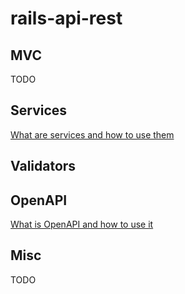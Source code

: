 # rails-api-rest

## MVC
TODO

## Services
[What are services and how to use them](/app/services/README.md)

## Validators

## OpenAPI
[What is OpenAPI and how to use it](/openapi/README.md)

## Misc
TODO
